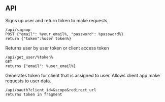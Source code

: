 ## API
Signs up user and return token to make requests
```
/api/signup
POST {"email": %your_email%, "password": %password%}
return {"token":%user token%}
```

Returns user by user token or client access token
```
/api/get_user/%token%
GET
returns {"email": %user_email%}
```

Generates token for client that is assigned to user. Allows client app make requests to user data.
```
/api/oauth?client_id=&scope&redirect_url
returns token in fragment
``` 
